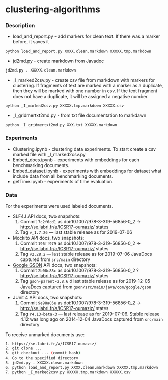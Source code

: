 # clustering-algorithms

### Description

* load_and_report.py - add markers for clean text. If there was a marker before, it saves it
```sh
python load_and_report.py XXXX.clean.markdown XXXXX.tmp.markdown
```
* jd2md.py - create markdown from Javadoc
```sh
jd2md.py . XXXXX.clean.markdown
```
* _I_marked2csv.py - create csv file from markdown with markers for clustering. If fragments of text are marked with a marker as a duplicate, then they will be marked with one number in csv. If the text fragment does not have a duplicate, it will be assigned a negative number.
```sh
python _I_marked2csv.py XXXXX.tmp.markdown XXXXX.csv
```
* _I_gridmertxt2md.py - from txt file documentation to markdawn
```sh
python _I_gridmertxt2md.py XXX.txt XXXXX.markdown
```

### Experiments

* Clustering.ipynb - clustering data experiments. To start create a csv marked file with _I_marked2csv.py
* Embed_docs.ipynb - experiments with embeddings for each benchmarking documents. 
* Embed_dataset.ipynb - experiments with embeddings for dataset what include data from all benchmarking documents. 
* getTime.ipynb - experiments of time evaluation.



### Data
For the experiments were used labeled documents.
* SLF4J API docs, two snapshots:
    1. Commit `7c2f6cd1` as doi:10.1007/978-3-319-56856-0_2 → http://se.labri.fr/a/ICSR17-oumaziz/ states
    2. Tag `v_1.7.26` — last stable release as for 2019-07-06
* Mockito API docs, two snapshots:
    1. Commit `196ff979` as doi:10.1007/978-3-319-56856-0_2 → http://se.labri.fr/a/ICSR17-oumaziz/ states
    2. Tag `v2.28.2` — last stable release as for 2019-07-06
    JavaDocs captured from `src/main` directory
* [Google GSON](https://github.com/google/gson) API docs, two snapshots:
    1. Commit `2b08c88c` as doi:10.1007/978-3-319-56856-0_2 ? http://se.labri.fr/a/ICSR17-oumaziz/ states
    2. Tag `gson-parent-2.8.6` ó last stable release as for 2019-12-05
    JavaDocs captured from `gson/src/main/java/com/google/gson` directory
* JUnit 4 API docs, two snapshots:
    1. Commit `9e98a85e` as doi:10.1007/978-3-319-56856-0_2 → http://se.labri.fr/a/ICSR17-oumaziz/ states
    2. Tag `r4.13-beta-3` — last release as for 2019-07-06. Stable release 4.12 was long ago on 2014-12-04
    JavaDocs captured from `src/main` directory

To receive unmarked documents use:
```sh
1. https://se.labri.fr/a/ICSR17-oumaziz/
2. git clone ...
3. git checkout ... (commit hash)
4. Go to the specified directory
5. jd2md.py . XXXXX.clean.markdown
6. python load_and_report.py XXXX.clean.markdown XXXXX.tmp.markdown
7. python _I_marked2csv.py XXXXX.tmp.markdown XXXXX.csv
```
